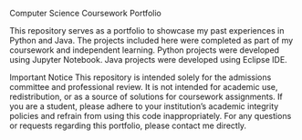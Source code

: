 Computer Science Coursework Portfolio

This repository serves as a portfolio to showcase my past experiences in Python and Java. The projects included here were completed as part of my coursework and independent learning.
Python projects were developed using Jupyter Notebook.
Java projects were developed using Eclipse IDE.

Important Notice
This repository is intended solely for the admissions committee and professional review. It is not intended for academic use, redistribution, or as a source of solutions for coursework assignments.
If you are a student, please adhere to your institution’s academic integrity policies and refrain from using this code inappropriately.
For any questions or requests regarding this portfolio, please contact me directly.
